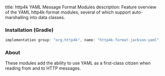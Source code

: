title: http4k YAML Message Format Modules
description: Feature overview of the YAML http4k-format modules, several of which support auto-marshalling into data classes.

### Installation (Gradle)

```groovy
implementation group: "org.http4k", name: "http4k-format-jackson-yaml", version: "4.9.3.1"
```

### About
These modules add the ability to use YAML as a first-class citizen when reading from and to HTTP messages. 

[http4k]: https://http4k.org
